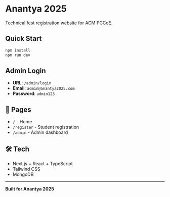 # Anantya 2025

Technical fest registration website for ACM PCCoE.

##  Quick Start

```bash
npm install
npm run dev
```

##  Admin Login

- **URL**: `/admin/login`
- **Email**: `admin@anantya2025.com`
- **Password**: `admin123`

## 📱 Pages

- `/` - Home
- `/register` - Student registration
- `/admin` - Admin dashboard

## 🛠️ Tech

- Next.js + React + TypeScript
- Tailwind CSS
- MongoDB

---

**Built for Anantya 2025** 
